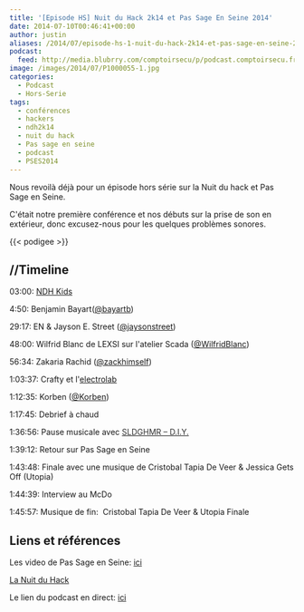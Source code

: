 ```yaml
---
title: '[Episode HS] Nuit du Hack 2k14 et Pas Sage En Seine 2014'
date: 2014-07-10T00:46:41+00:00
author: justin
aliases: /2014/07/episode-hs-1-nuit-du-hack-2k14-et-pas-sage-en-seine-2014/
podcast:
  feed: http://media.blubrry.com/comptoirsecu/p/podcast.comptoirsecu.fr/CSEC.HS01.2014-07-10.NDH.mp3
image: /images/2014/07/P1000055-1.jpg
categories:
  - Podcast
  - Hors-Serie
tags:
  - conférences
  - hackers
  - ndh2k14
  - nuit du hack
  - Pas sage en seine
  - podcast
  - PSES2014
---
```

Nous revoilà déjà pour un épisode hors série sur la Nuit du hack et Pas Sage en Seine.

C'était notre première conférence et nos débuts sur la prise de son en extérieur, donc excusez-nous pour les quelques problèmes sonores.

<!--more-->

{{< podigee >}}

## //Timeline

03:00: [NDH Kids](http://www.nuitduhack.com/ndh-kids)

4:50: Benjamin Bayart([@bayartb](https://twitter.com/bayartb))

29:17: EN & Jayson E. Street ([@jaysonstreet](https://twitter.com/jaysonstreet))

48:00: Wilfrid Blanc de LEXSI sur l'atelier Scada ([@WilfridBlanc](https://twitter.com/WilfridBlanc))

56:34: Zakaria Rachid ([@zackhimself](https://twitter.com/zackhimself))

1:03:37: Crafty et l'[electrolab](http://www.electrolab.fr)

1:12:35: Korben ([@Korben](https://twitter.com/Korben))

1:17:45: Debrief à chaud

1:36:56: Pause musicale avec [<span style="color: #333333;">SLDGHMR &#8211; D.I.Y.</span>](https://soundcloud.com/sldghmr/sldghmr-d-i-y)

1:39:12: Retour sur Pas Sage en Seine

1:43:48: Finale avec une musique de Cristobal Tapia De Veer & Jessica Gets Off (Utopia)

1:44:39: Interview au McDo

1:45:57: Musique de fin:  Cristobal Tapia De Veer & Utopia Finale

## Liens et références

Les video de Pas Sage en Seine: [ici](http://numaparis.ubicast.tv/channels/#pas-sage-en-seine-2014)

[La Nuit du Hack](http://www.nuitduhack.com/)

Le lien du podcast en direct: [ici](http://media.blubrry.com/comptoirsecu/p/www.comptoirsecu.fr/Episode/ComptoirSecu_Episode_HS1_NDH.mp3)
